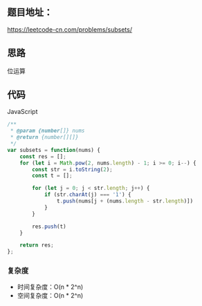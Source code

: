 ## 题目地址：

https://leetcode-cn.com/problems/subsets/



## 思路

位运算



## 代码

JavaScript

```javascript
/**
 * @param {number[]} nums
 * @return {number[][]}
 */
var subsets = function(nums) {
    const res = [];
    for (let i = Math.pow(2, nums.length) - 1; i >= 0; i--) {
        const str = i.toString(2);
        const t = [];

        for (let j = 0; j < str.length; j++) {
            if (str.charAt(j) === '1') {
                t.push(nums[j + (nums.length - str.length)])
            }
        }

        res.push(t)
    }

    return res;
};
```



### 复杂度

- 时间复杂度：O(n * 2^n)
- 空间复杂度：O(n * 2^n)